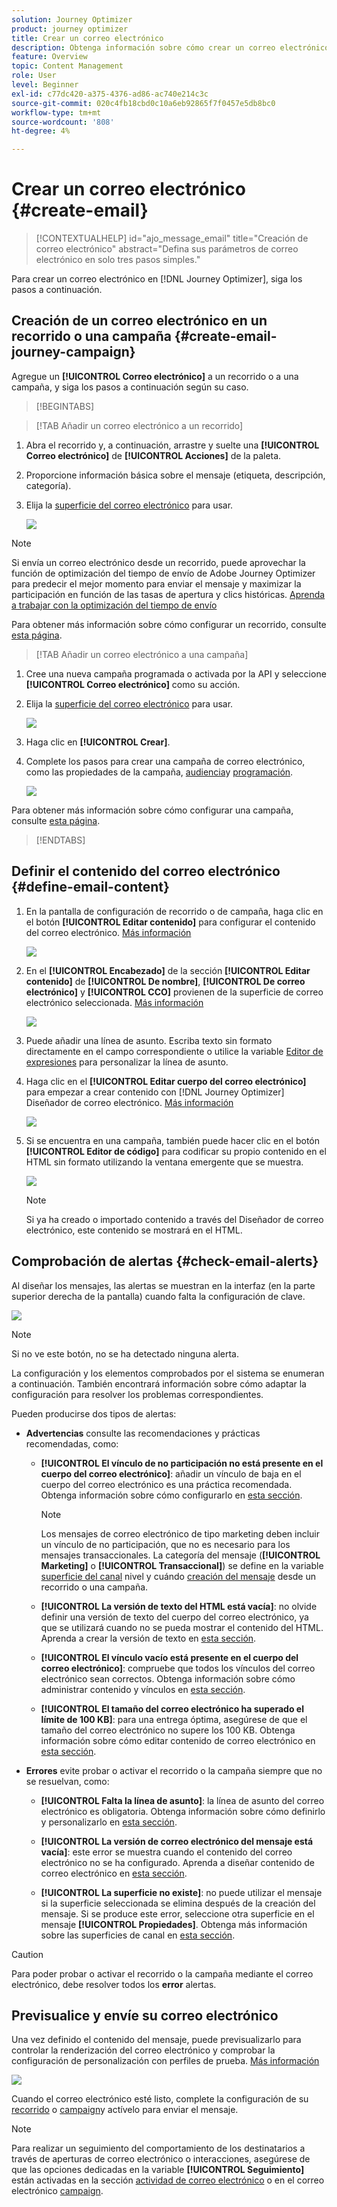 ```yaml
---
solution: Journey Optimizer
product: journey optimizer
title: Crear un correo electrónico
description: Obtenga información sobre cómo crear un correo electrónico en Journey Optimizer
feature: Overview
topic: Content Management
role: User
level: Beginner
exl-id: c77dc420-a375-4376-ad86-ac740e214c3c
source-git-commit: 020c4fb18cbd0c10a6eb92865f7f0457e5db8bc0
workflow-type: tm+mt
source-wordcount: '808'
ht-degree: 4%

---
```


# Crear un correo electrónico {#create-email}

>[!CONTEXTUALHELP]
>id="ajo_message_email"
>title="Creación de correo electrónico"
>abstract="Defina sus parámetros de correo electrónico en solo tres pasos simples."

Para crear un correo electrónico en [!DNL Journey Optimizer], siga los pasos a continuación.

## Creación de un correo electrónico en un recorrido o una campaña {#create-email-journey-campaign}

Agregue un **[!UICONTROL Correo electrónico]** a un recorrido o a una campaña, y siga los pasos a continuación según su caso.

>[!BEGINTABS]

>[!TAB Añadir un correo electrónico a un recorrido]

1. Abra el recorrido y, a continuación, arrastre y suelte una **[!UICONTROL Correo electrónico]** de **[!UICONTROL Acciones]** de la paleta.

1. Proporcione información básica sobre el mensaje (etiqueta, descripción, categoría).

1. Elija la [superficie del correo electrónico](email-settings.md) para usar.

   ![](assets/email_journey.png)

>[!NOTE]
>
>Si envía un correo electrónico desde un recorrido, puede aprovechar la función de optimización del tiempo de envío de Adobe Journey Optimizer para predecir el mejor momento para enviar el mensaje y maximizar la participación en función de las tasas de apertura y clics históricas. [Aprenda a trabajar con la optimización del tiempo de envío](../building-journeys/journeys-message.md#send-time-optimization)

Para obtener más información sobre cómo configurar un recorrido, consulte [esta página](../building-journeys/journey-gs.md).

>[!TAB Añadir un correo electrónico a una campaña]

1. Cree una nueva campaña programada o activada por la API y seleccione **[!UICONTROL Correo electrónico]** como su acción.

1. Elija la [superficie del correo electrónico](email-settings.md) para usar.

   ![](assets/email_campaign.png)

1. Haga clic en **[!UICONTROL Crear]**.

1. Complete los pasos para crear una campaña de correo electrónico, como las propiedades de la campaña, [audiencia](../segment/about-segments.md)y [programación](../campaigns/create-campaign.md#schedule).

   ![](assets/email_campaign_steps.png)

<!--
From the **[!UICONTROL Action]** section, specify if you want to track how your recipients react to your delivery: you can track email opens, and/or clicks on links and buttons in your email.

![](assets/email_campaign_tracking.png)
-->

Para obtener más información sobre cómo configurar una campaña, consulte [esta página](../campaigns/get-started-with-campaigns.md).

>[!ENDTABS]

## Definir el contenido del correo electrónico {#define-email-content}

1. En la pantalla de configuración de recorrido o de campaña, haga clic en el botón **[!UICONTROL Editar contenido]** para configurar el contenido del correo electrónico. [Más información](get-started-email-design.md)

   ![](assets/email_campaign_edit_content.png)

1. En el **[!UICONTROL Encabezado]** de la sección **[!UICONTROL Editar contenido]** de **[!UICONTROL De nombre]**, **[!UICONTROL De correo electrónico]** y **[!UICONTROL CCO]** provienen de la superficie de correo electrónico seleccionada. [Más información](email-settings.md) <!--check if same for journey-->

   ![](assets/email_designer_edit_content_header.png)

1. Puede añadir una línea de asunto. Escriba texto sin formato directamente en el campo correspondiente o utilice la variable [Editor de expresiones](../personalization/personalization-build-expressions.md) para personalizar la línea de asunto.

1. Haga clic en el **[!UICONTROL Editar cuerpo del correo electrónico]** para empezar a crear contenido con [!DNL Journey Optimizer] Diseñador de correo electrónico. [Más información](get-started-email-design.md)

   ![](assets/email_designer_edit_email_body.png)

1. Si se encuentra en una campaña, también puede hacer clic en el botón **[!UICONTROL Editor de código]** para codificar su propio contenido en el HTML sin formato utilizando la ventana emergente que se muestra.

   ![](assets/email_designer_edit_code_editor.png)

   >[!NOTE]
   >
   >Si ya ha creado o importado contenido a través del Diseñador de correo electrónico, este contenido se mostrará en el HTML.

## Comprobación de alertas {#check-email-alerts}

Al diseñar los mensajes, las alertas se muestran en la interfaz (en la parte superior derecha de la pantalla) cuando falta la configuración de clave.

![](assets/email_journey_alerts_details.png)

>[!NOTE]
>
>Si no ve este botón, no se ha detectado ninguna alerta.

La configuración y los elementos comprobados por el sistema se enumeran a continuación. También encontrará información sobre cómo adaptar la configuración para resolver los problemas correspondientes.

Pueden producirse dos tipos de alertas:

* **Advertencias** consulte las recomendaciones y prácticas recomendadas, como:

   * **[!UICONTROL El vínculo de no participación no está presente en el cuerpo del correo electrónico]**: añadir un vínculo de baja en el cuerpo del correo electrónico es una práctica recomendada. Obtenga información sobre cómo configurarlo en [esta sección](../privacy/opt-out.md#opt-out-management).

      >[!NOTE]
      >
      >Los mensajes de correo electrónico de tipo marketing deben incluir un vínculo de no participación, que no es necesario para los mensajes transaccionales. La categoría del mensaje (**[!UICONTROL Marketing]** o **[!UICONTROL Transaccional]**) se define en la variable [superficie del canal](email-settings.md#email-type) nivel y cuándo [creación del mensaje](#create-email-journey-campaign) desde un recorrido o una campaña.

   * **[!UICONTROL La versión de texto del HTML está vacía]**: no olvide definir una versión de texto del cuerpo del correo electrónico, ya que se utilizará cuando no se pueda mostrar el contenido del HTML. Aprenda a crear la versión de texto en [esta sección](text-version-email.md).

   * **[!UICONTROL El vínculo vacío está presente en el cuerpo del correo electrónico]**: compruebe que todos los vínculos del correo electrónico sean correctos. Obtenga información sobre cómo administrar contenido y vínculos en [esta sección](content-from-scratch.md).

   * **[!UICONTROL El tamaño del correo electrónico ha superado el límite de 100 KB]**: para una entrega óptima, asegúrese de que el tamaño del correo electrónico no supere los 100 KB. Obtenga información sobre cómo editar contenido de correo electrónico en [esta sección](content-from-scratch.md).

* **Errores** evite probar o activar el recorrido o la campaña siempre que no se resuelvan, como:

   * **[!UICONTROL Falta la línea de asunto]**: la línea de asunto del correo electrónico es obligatoria. Obtenga información sobre cómo definirlo y personalizarlo en [esta sección](create-email.md).

   <!--HTML is empty when Amp HTML is present-->

   * **[!UICONTROL La versión de correo electrónico del mensaje está vacía]**: este error se muestra cuando el contenido del correo electrónico no se ha configurado. Aprenda a diseñar contenido de correo electrónico en [esta sección](get-started-email-design.md).

   * **[!UICONTROL La superficie no existe]**: no puede utilizar el mensaje si la superficie seleccionada se elimina después de la creación del mensaje. Si se produce este error, seleccione otra superficie en el mensaje **[!UICONTROL Propiedades]**. Obtenga más información sobre las superficies de canal en [esta sección](../configuration/channel-surfaces.md).


>[!CAUTION]
>
>Para poder probar o activar el recorrido o la campaña mediante el correo electrónico, debe resolver todos los **error** alertas.

## Previsualice y envíe su correo electrónico

Una vez definido el contenido del mensaje, puede previsualizarlo para controlar la renderización del correo electrónico y comprobar la configuración de personalización con perfiles de prueba. [Más información](preview.md)

![](assets/email_designer_edit_simulate.png)

Cuando el correo electrónico esté listo, complete la configuración de su [recorrido](../building-journeys/journey-gs.md) o [campaign](../campaigns/create-campaign.md)y actívelo para enviar el mensaje.

>[!NOTE]
>
>Para realizar un seguimiento del comportamiento de los destinatarios a través de aperturas de correo electrónico o interacciones, asegúrese de que las opciones dedicadas en la variable **[!UICONTROL Seguimiento]** están activadas en la sección [actividad de correo electrónico](../building-journeys/journeys-message.md) o en el correo electrónico [campaign](../campaigns/create-campaign.md).<!--to move?-->

<!--

## Define your email content {#email-content}

Use [!DNL Journey Optimizer] Email Designer to [design your email from scratch](../email/content-from-scratch.md). If you have an existing content, you can [import it in the Email Designer](../email/existing-content.md), or [code your own content](../email/code-content.md) in [!DNL Journey Optimizer]. 

[!DNL Journey Optimizer] comes with a set of [built-in templates](email-templates.md) to help you start. Any email can also be saved as a template.

Use [!DNL Journey Optimizer] Expression editor to personalize your messages with profiles' data. For more on personalization, refer to [this section](../personalization/personalize.md).

Adapt the content of your messages to the targeted profiles by using [!DNL Journey Optimizer] dynamic content capabilities. [Get started with dynamic content](../personalization/get-started-dynamic-content.md)

## Email tracking {#email-tracking}

If you want to track the behavior of your recipients through openings and/or clicks on links, enable the following options: **[!UICONTROL Email opens]** and **[!UICONTROL Click on email]**. 

Learn more about tracking in [this section](message-tracking.md).

## Validate your email content {#email-content-validate}

Control the rendering of your email, and check personalization settings with test profiles, using the preview section on the left-hand side. For more on this, refer to [this section](preview.md).

![](assets/messages-simple-preview.png)

You must also check alerts in the upper section of the editor.  Some of them are simple warnings, but others can prevent you from using the message. 

-->

